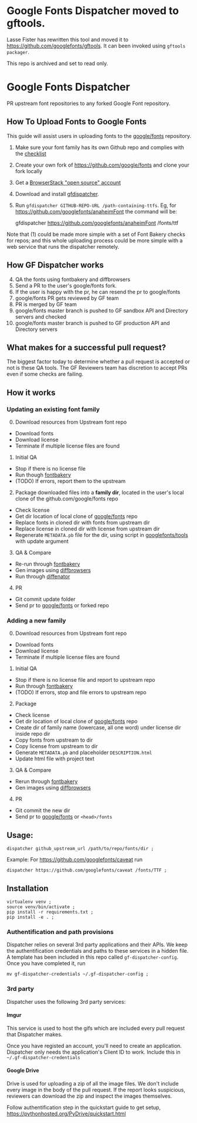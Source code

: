 # Google Fonts Dispatcher moved to gftools.

Lasse Fister has rewritten this tool and moved it to https://github.com/googlefonts/gftools. It can been invoked using `gftools packager`.

This repo is archived and set to read only.


# Google Fonts Dispatcher

PR upstream font repositories to any forked Google Font repository.

## How To Upload Fonts to Google Fonts

This guide will assist users in uploading fonts to the [google/fonts](https://github.com/google/fonts) repository.

1. Make sure your font family has its own Github repo and complies with the [checklist](https://github.com/googlefonts/gf-docs/blob/master/ProjectChecklist.md)
2. Create your own fork of https://github.com/google/fonts and clone your fork locally
3. Get a [BrowserStack "open source" account](https://www.browserstack.com/opensource)
4. Download and install [gfdispatcher]().
5. Run `gfdispatcher GITHUB-REPO-URL /path-containing-ttfs`. Eg, for <https://github.com/googlefonts/anaheimFont> the command will be:

    gfdispatcher https://github.com/googlefonts/anaheimFont /fonts/ttf

Note that (1) could be made more simple with a set of Font Bakery checks for repos; and this whole uploading process could be more simple with a web service that runs the dispatcher remotely. 


## How GF Dispatcher works



4. QA the fonts using fontbakery and diffbrowsers
5. Send a PR to the user's google/fonts fork.
6. If the user is happy with the pr, he can resend the pr to google/fonts
7. google/fonts PR gets reviewed by GF team
8. PR is merged by GF team
9. google/fonts master branch is pushed to GF sandbox API and Directory servers and checked
10. google/fonts master branch is pushed to GF production API and Directory servers


## What makes for a successful pull request?

The biggest factor today to determine whether a pull request is accepted or not is these QA tools.
The GF Reviewers team has discretion to accept PRs even if some checks are failing.

## How it works

### Updating an existing font family

0. Download resources from Upstream font repo

- Download fonts
- Download license
- Terminate if multiple license files are found

1. Initial QA

- Stop if there is no license file
- Run though [fontbakery](https://github.com/googlefonts/fontbakery)
- (TODO) If errors, report them to the upstream

2. Package downloaded files into a **family dir**, located in the user's local clone of the github.com/google/fonts repo

- Check license
- Get dir location of local clone of [google/fonts](https://github.com/google/fonts) repo
- Replace fonts in cloned dir with fonts from upstream dir
- Replace license in cloned dir with license from upstream dir
- Regenerate `METADATA.pb` file for the dir, using script in [googlefonts/tools](https://github.com/googlefonts/tools) with update argument

3. QA & Compare

- Re-run through [fontbakery](https://github.com/googlefonts/fontbakery)
- Gen images using [diffbrowsers](https://github.com/googlefonts/diffbrowsers)
- Run through [diffenator](https://github.com/googlefonts/fontdiffenator)

4. PR

- Git commit update folder
- Send pr to [google/fonts](https://github.com/google/fonts) or forked repo

### Adding a new family

0. Download resources from Upstream font repo

- Download fonts
- Download license
- Terminate if multiple license files are found

1. Initial QA

- Stop if there is no license file and report to upstream repo
- Run through [fontbakery](https://github.com/googlefonts/fontbakery)
- (TODO) If errors, stop and file errors to upstream repo

2. Package

- Check license
- Get dir location of local clone of [google/fonts](https://github.com/google/fonts) repo
- Create dir of family name (lowercase, all one word) under license dir inside repo dir 
- Copy fonts from upstream to dir
- Copy license from upstream to dir
- Generate `METADATA.pb` and placeholder `DESCRIPTION.html`
- Update html file with project text

3. QA & Compare
- Rerun through [fontbakery](https://github.com/googlefonts/fontbakery)
- Gen images using [diffbrowsers](https://github.com/googlefonts/diffbrowsers)

4. PR

- Git commit the new dir
- Send pr to [google/fonts](https://github.com/google/fonts) or `<head>/fonts`


## Usage:


    dispatcher github_upstream_url /path/to/repo/fonts/dir ;

Example: For <https://github.com/googlefonts/caveat> run

    dispatcher https://github.com/googlefonts/caveat /fonts/TTF ;

## Installation

    virtualenv venv ;
    source venv/bin/activate ;
    pip install -r requirements.txt ;
    pip install -e . ;

### Authentification and path provisions

Dispatcher relies on several 3rd party applications and their APIs.
We keep the authentification credentials and paths to these services in a hidden file.
A template has been included in this repo called `gf-dispatcher-config`.
Once you have completed it, run

    mv gf-dispatcher-credentials ~/.gf-dispatcher-config ;

### 3rd party

Dispatcher uses the following 3rd party services:

#### Imgur

This service is used to host the gifs which are included every pull request that Dispatcher makes.

Once you have registed an account, you'll need to create an application. Dispatcher only needs the application's Client ID to work. Include this in `~/.gf-dispatcher-credentials`


#### Google Drive

Drive is used for uploading a zip of all the image files. We don't include every image in the body of the pull request. If the report looks suspicious, reviewers can download the zip and inspect the images themselves.

Follow authentification step in the quickstart guide to get setup, <https://pythonhosted.org/PyDrive/quickstart.html>

